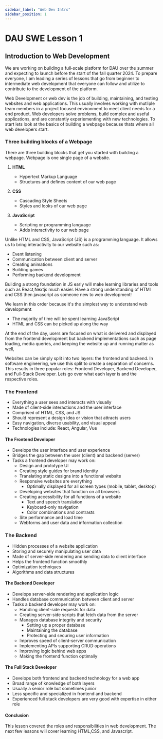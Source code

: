 ```yaml
---
sidebar_label: "Web Dev Intro"
sidebar_position: 1
---
```


# DAU SWE Lesson 1

## Introduction to Web Development

We are working on building a full-scale platform for DAU over the summer and expecting to launch before the start of the fall quarter 2024. To prepare everyone, I am leading a series of lessons that go from beginner to intermediate web development that everyone can follow and utilize to contribute to the development of the platform.

Web Development or web dev is the job of building, maintaining, and testing websites and web applications. This usually involves working with mutliple team members in a project focused environment to meet client needs for a end product. Web developers solve problems, build complex and useful applications, and are constantly experiementing with new technologies. To start lets look at the basics of building a webpage because thats where all web developers start.

### Three building blocks of a Webpage

There are three building blocks that get you started with building a webpage.
Webpage is one single page of a website.

1. **HTML**

   - Hypertext Markup Language
   - Structures and defines content of our web page

2. **CSS**

   - Cascading Style Sheets
   - Styles and looks of our web page

3. **JavaScript**
   - Scripting or programming language
   - Adds interactivity to our web page

Unlike HTML and CSS, JavaScript (JS) is a programming language. It allows us to bring interactivity to our website such as:

- Event listening
- Communication between client and server
- Creating animations
- Building games
- Performing backend development

Building a strong foundation in JS early will make learning libraries and tools such as React,Nextjs much easier. Have a strong understanding of HTMl and CSS then javascript as someone new to web development!

We learn in this order because it's the simplest way to understand web development:

- The majority of time will be spent learning JavaScript
- HTML and CSS can be picked up along the way

At the end of the day, users are focused on what is delivered and displayed from the frontend development but backend implementations such as page loading, media queries, and keeping the website up and running matter as well,

Websites can be simply split into two layers: the frontend and backend. In software engineering, we use this split to create a separation of concerns. This results in three popular roles: Frontend Developer, Backend Developer, and Full-Stack Developer. Lets go over what each layer is and the respective roles.

### The Frontend

- Everything a user sees and interacts with visually
- Made of client-side interactions and the user interface
- Comprised of HTML, CSS, and JS
- Should represent a design idea or vision that attracts users
- Easy navigation, diverse usability, and visual appeal
- Technologies include: React, Angular, Vue

#### The Frontend Developer

- Develops the user interface and user experience
- Bridges the gap between the user (client) and backend (server)
- Tasks a frontend developer may work on:
  - Design and prototype UI
  - Creating style guides for brand identity
  - Translating static designs into a functional website
  - Responsive websites are everything
    - Optimally displayed for all screen types (mobile, tablet, desktop)
  - Developing websites that function on all browsers
  - Creating accessibility for all functions of a website
    - Text and speech translation
    - Keyboard-only navigation
    - Color combinations and contrasts
  - Site performance and load time
  - Webforms and user data and information collection

### The Backend

- Hidden processes of a website application
- Storing and securely manipulating user data
- Made of server-side rendering and sending data to client interface
- Helps the frontend function smoothly
- Optimization techniques
- Algorithms and data structures

#### The Backend Developer

- Develops server-side rendering and application logic
- Handles database communication between client and server
- Tasks a backend developer may work on:
  - Handling client-side requests for data
  - Creating server-side scripts that fetch data from the server
  - Manages database integrity and security
    - Setting up a proper database
    - Maintaining the database
    - Protecting and securing user information
  - Improves speed of client-server communication
  - Implementing APIs supporting CRUD operations
  - Improving logic behind web apps
  - Making the frontend function optimally

#### The Full Stack Developer

- Develops both frontend and backend technology for a web app
- Broad range of knowledge of both layers
- Usually a senior role but sometimes junior
- Less specific and specialized in frontend and backend
- Experienced full stack developers are very good with expertise in either role

#### Conclusion

This lesson covered the roles and responsibilities in web development.
The next few lessons will cover learning HTML,CSS, and Javascript.
